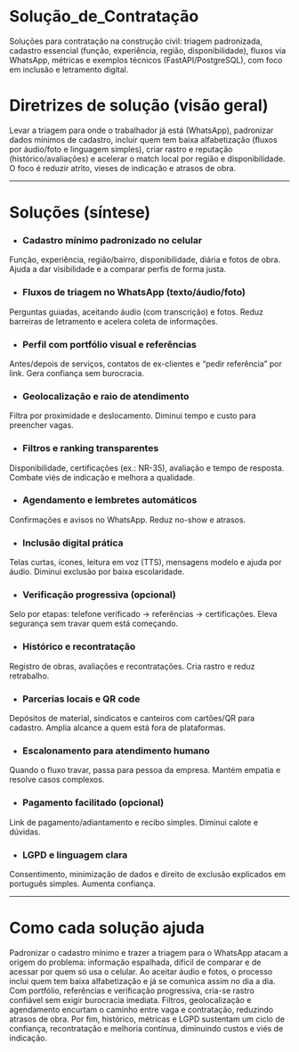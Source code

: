 # Solução_de_Contratação
Soluções para contratação na construção civil: triagem padronizada, cadastro essencial (função, experiência, região, disponibilidade), fluxos via WhatsApp, métricas e exemplos técnicos (FastAPI/PostgreSQL), com foco em inclusão e letramento digital.

# Diretrizes de solução (visão geral)

Levar a triagem para onde o trabalhador já está (WhatsApp), padronizar dados mínimos de cadastro, incluir quem tem baixa alfabetização (fluxos por áudio/foto e linguagem simples), criar rastro e reputação (histórico/avaliações) e acelerar o match local por região e disponibilidade. O foco é reduzir atrito, vieses de indicação e atrasos de obra.

---

# Soluções (síntese)

* ### Cadastro mínimo padronizado no celular

Função, experiência, região/bairro, disponibilidade, diária e fotos de obra. Ajuda a dar visibilidade e a comparar perfis de forma justa.

* ### Fluxos de triagem no WhatsApp (texto/áudio/foto)

Perguntas guiadas, aceitando áudio (com transcrição) e fotos. Reduz barreiras de letramento e acelera coleta de informações.

* ### Perfil com portfólio visual e referências

Antes/depois de serviços, contatos de ex-clientes e “pedir referência” por link. Gera confiança sem burocracia.

* ### Geolocalização e raio de atendimento

Filtra por proximidade e deslocamento. Diminui tempo e custo para preencher vagas.

* ### Filtros e ranking transparentes

Disponibilidade, certificações (ex.: NR-35), avaliação e tempo de resposta. Combate viés de indicação e melhora a qualidade.

* ### Agendamento e lembretes automáticos

Confirmações e avisos no WhatsApp. Reduz no-show e atrasos.

* ### Inclusão digital prática

Telas curtas, ícones, leitura em voz (TTS), mensagens modelo e ajuda por áudio. Diminui exclusão por baixa escolaridade.

* ### Verificação progressiva (opcional)

Selo por etapas: telefone verificado → referências → certificações. Eleva segurança sem travar quem está começando.

* ### Histórico e recontratação

Registro de obras, avaliações e recontratações. Cria rastro e reduz retrabalho.

* ### Parcerias locais e QR code

Depósitos de material, sindicatos e canteiros com cartões/QR para cadastro. Amplia alcance a quem está fora de plataformas.

* ### Escalonamento para atendimento humano

Quando o fluxo travar, passa para pessoa da empresa. Mantém empatia e resolve casos complexos.

* ### Pagamento facilitado (opcional)

Link de pagamento/adiantamento e recibo simples. Diminui calote e dúvidas.

* ### LGPD e linguagem clara

Consentimento, minimização de dados e direito de exclusão explicados em português simples. Aumenta confiança.

---

# Como cada solução ajuda

Padronizar o cadastro mínimo e trazer a triagem para o WhatsApp atacam a origem do problema: informação espalhada, difícil de comparar e de acessar por quem só usa o celular. Ao aceitar áudio e fotos, o processo inclui quem tem baixa alfabetização e já se comunica assim no dia a dia. Com portfólio, referências e verificação progressiva, cria-se rastro confiável sem exigir burocracia imediata. Filtros, geolocalização e agendamento encurtam o caminho entre vaga e contratação, reduzindo atrasos de obra. Por fim, histórico, métricas e LGPD sustentam um ciclo de confiança, recontratação e melhoria contínua, diminuindo custos e viés de indicação.

